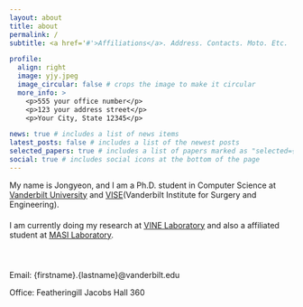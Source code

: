 ```yaml
---
layout: about
title: about
permalink: /
subtitle: <a href='#'>Affiliations</a>. Address. Contacts. Moto. Etc.

profile:
  align: right
  image: yjy.jpeg
  image_circular: false # crops the image to make it circular
  more_info: >
    <p>555 your office number</p>
    <p>123 your address street</p>
    <p>Your City, State 12345</p>

news: true # includes a list of news items
latest_posts: false # includes a list of the newest posts
selected_papers: true # includes a list of papers marked as "selected={true}"
social: true # includes social icons at the bottom of the page
---
```



My name is Jongyeon, and I am a Ph.D. student in Computer Science at [Vanderbilt University](https://www.vanderbilt.edu/) and [VISE](https://www.vanderbilt.edu/vise/)(Vanderbilt Institute for Surgery and Engineering).  
　  
I am currently doing my research at [VINE Laboratory](https://vine-lab.notion.site/VINE-Lab-a94a569239824c7b8e8364853c88d8c0) and also a affiliated student at [MASI Laboratory](https://my.vanderbilt.edu/masi/).

　  
　  
Email: {firstname}.{lastname}@vanderbilt.edu  
 
Office: Featheringill Jacobs Hall 360

